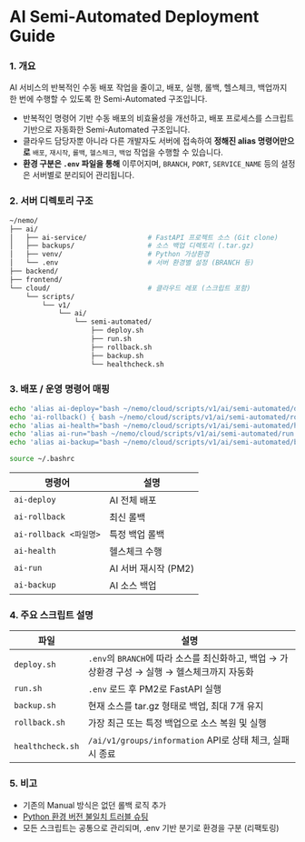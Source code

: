 # AI Semi-Automated Deployment Guide

### 1. 개요
AI 서비스의 반복적인 수동 배포 작업을 줄이고, 배포, 실행, 롤백, 헬스체크, 백업까지 한 번에 수행할 수 있도록 한 Semi-Automated 구조입니다.

- 반복적인 명령어 기반 수동 배포의 비효율성을 개선하고, 배포 프로세스를 스크립트 기반으로 자동화한 Semi-Automated 구조입니다.
- 클라우드 담당자뿐 아니라 다른 개발자도 서버에 접속하여 **정해진 alias 명령어만으로** `배포`, `재시작`, `롤백`, `헬스체크`, `백업` 작업을 수행할 수 있습니다.
- **환경 구분은 `.env` 파일을 통해** 이루어지며, `BRANCH`, `PORT`, `SERVICE_NAME` 등의 설정은 서버별로 분리되어 관리됩니다.

### 2. 서버 디렉토리 구조

```bash
~/nemo/
├── ai/
│   ├── ai-service/               # FastAPI 프로젝트 소스 (Git clone)
│   ├── backups/                  # 소스 백업 디렉토리 (.tar.gz)
│   ├── venv/                     # Python 가상환경
│   └── .env                      # 서버 환경별 설정 (BRANCH 등)
├── backend/
├── frontend/
└── cloud/                        # 클라우드 레포 (스크립트 포함)
    └── scripts/
        └── v1/
            └── ai/
                └── semi-automated/
                    ├── deploy.sh
                    ├── run.sh
                    ├── rollback.sh
                    ├── backup.sh
                    └── healthcheck.sh
```

### 3. 배포 / 운영 명령어 매핑

```bash
echo 'alias ai-deploy="bash ~/nemo/cloud/scripts/v1/ai/semi-automated/deploy.sh"' >> ~/.bashrc
echo 'ai-rollback() { bash ~/nemo/cloud/scripts/v1/ai/semi-automated/rollback.sh \"$1\"; }' >> ~/.bashrc
echo 'alias ai-health="bash ~/nemo/cloud/scripts/v1/ai/semi-automated/healthcheck.sh"' >> ~/.bashrc
echo 'alias ai-run="bash ~/nemo/cloud/scripts/v1/ai/semi-automated/run.sh"' >> ~/.bashrc
echo 'alias ai-backup="bash ~/nemo/cloud/scripts/v1/ai/semi-automated/backup.sh"' >> ~/.bashrc

source ~/.bashrc

```
| 명령어 | 설명 |
| --- | --- |
| `ai-deploy` | AI 전체 배포 |
| `ai-rollback` | 최신 롤백 |
| `ai-rollback <파일명>` | 특정 백업 롤백 |
| `ai-health` | 헬스체크 수행 |
| `ai-run` | AI 서버 재시작 (PM2) |
| `ai-backup` | AI 소스 백업 |

### 4. 주요 스크립트 설명
| 파일               | 설명                                                             |
| ---------------- | -------------------------------------------------------------- |
| `deploy.sh`      | `.env`의 `BRANCH`에 따라 소스를 최신화하고, 백업 → 가상환경 구성 → 실행 → 헬스체크까지 자동화 |
| `run.sh`         | `.env` 로드 후 PM2로 FastAPI 실행                                    |
| `backup.sh`      | 현재 소스를 tar.gz 형태로 백업, 최대 7개 유지                                 |
| `rollback.sh`    | 가장 최근 또는 특정 백업으로 소스 복원 및 실행                                    |
| `healthcheck.sh` | `/ai/v1/groups/information` API로 상태 체크, 실패 시 종료                |

### 5. 비고
- 기존의 Manual 방식은 없던 롤백 로직 추가
- [Python 환경 버전 불일치 트러블 슈팅]( https://github.com/100-hours-a-week/6-nemo-wiki/issues/121)
- 모든 스크립트는 공통으로 관리되며, .env 기반 분기로 환경을 구분 (리팩토링)
